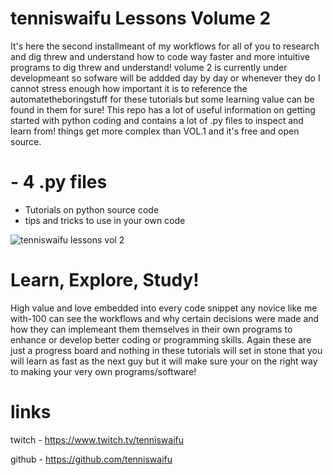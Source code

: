 # tenniswaifu Lessons Volume 2
It's here the second installmeant of my workflows for all of you to research and dig threw and understand how to code way faster and more intuitive
programs to dig threw and understand! volume 2 is currently under developmeant so sofware will be addded day by day or whenever they do I cannot stress enough how important it is to reference the automatetheboringstuff for these tutorials but some learning value can be found in them for sure! This repo has a lot of useful information on getting started with python coding and contains a lot of .py files to inspect and learn from! things get more complex than VOL.1 and it's free and open source.



# - 4 .py files 

- Tutorials on python source code
- tips and tricks to use in your own code

![tenniswaifu lessons vol 2](https://user-images.githubusercontent.com/87259615/168378665-3995781d-add1-4282-951a-bf73bb936ffd.png)



# Learn, Explore, Study!
High value and love embedded into every code snippet any novice like me with-100 can see the workflows and why certain decisions were made and how they can implemeant them themselves in their own programs to enhance or develop  better coding or programming skills. Again these are just a progress board and nothing in these tutorials will set in stone that you will learn as fast as the next guy but it will make sure your on the right way to making your very own programs/software!

# links

twitch - https://www.twitch.tv/tenniswaifu

github - https://github.com/tenniswaifu

